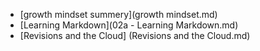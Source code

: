 * [growth mindset summery](growth mindset.md)
* [Learning Markdown](02a - Learning Markdown.md)
* [Revisions and the Cloud] (Revisions and the Cloud.md)
